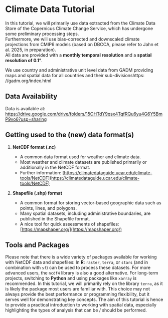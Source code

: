 # Climate Data Tutorial

In this tutorial, we will primarily use data extracted from the Climate Data Store of the Copernicus Climate Change Service, which has undergone some preliminary processing steps.  
Furthermore, we will use bias-corrected and downscaled climate projections from CMIP6 models (based on DBCCA, please refer to Jahn et al. 2025, in preparation).  
All data are provided with a **monthly temporal resolution** and a **spatial resolution of 0.1°**.

We use country and administrative unit level data from GADM providing maps and spatial data for all countries and their sub-divisionshttps: //gadm.org/index.html

## Data Availability

Data is available at: 
https://drive.google.com/drive/folders/15OHTdY9qsx4TqfRQu6yu4G6Y5BmP9vo6?usp=sharing

## Getting used to the (new) data format(s)

1. **NetCDF format (.nc)**  
   - A common data format used for weather and climate data.  
   - Most weather and climate datasets are published primarily or additionally in the NetCDF format.  
   - Further information: [https://climatedataguide.ucar.edu/climate-tools/NetCDF](https://climatedataguide.ucar.edu/climate-tools/NetCDF)

2. **Shapefile (.shp) format**  
   - A common format for storing vector-based geographic data such as points, lines, and polygons.  
   - Many spatial datasets, including administrative boundaries, are published in the Shapefile format.  
   - A nice tool for quick assessments of shapefiles: [https://mapshaper.org/](https://mapshaper.org/)

## Tools and Packages

Please note that there is a wide variety of packages available for working with NetCDF data and shapefiles: In **R**: `raster`, `terra`, or `stars` (and in combination with `sf`) can be used to process these datasets. 
For more advanced users, the `ncdf4` library is also a good alternative. For long-term projects, switching to **Python** and using packages like `xarray` is recommended.
In this tutorial, we will primarily rely on the library `terra`, as it is likely the package most users are familiar with. This choice may not always provide the best performance or programming flexibility, 
but it serves well for demonstrating key concepts. The aim of this tutorial is hence to provide a practical introduction to working with spatial data, especially highlighting the types of analysis that can be / should be performed.